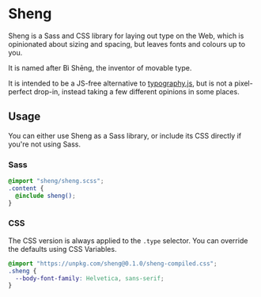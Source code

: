 # Sheng

Sheng is a Sass and CSS library for laying out type on the Web, which is opinionated about sizing and spacing, but leaves fonts and colours up to you.

It is named after Bì Shēng, the inventor of movable type.

It is intended to be a JS-free alternative to [typography.js][], but is not a pixel-perfect drop-in, instead taking a few different opinions in some places.

[typography.js]: http://kyleamathews.github.io/typography.js/

## Usage

You can either use Sheng as a Sass library, or include its CSS directly if you're not using Sass.

### Sass

```scss
@import "sheng/sheng.scss";
.content {
  @include sheng();
}
```

### CSS

The CSS version is always applied to the `.type` selector. You can override the defaults using CSS Variables.

```css
@import "https://unpkg.com/sheng@0.1.0/sheng-compiled.css";
.sheng {
  --body-font-family: Helvetica, sans-serif;
}
```
